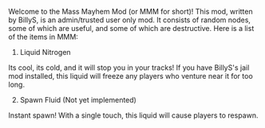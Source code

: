 Welcome to the Mass Mayhem Mod (or MMM for short)! This mod, written by BillyS, is an admin/trusted user only mod.  It consists of random nodes, some of which are useful, and some of which are destructive.
Here is a list of the items in MMM:

1) Liquid Nitrogen

Its cool, its cold, and it will stop you in your tracks! If you have BillyS's jail mod installed, this liquid will freeze any players who venture near it for too long.

2) Spawn Fluid (Not yet implemented)

Instant spawn! With a single touch, this liquid will cause players to respawn.
